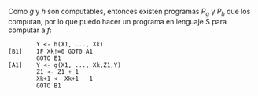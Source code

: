 Como $g$ y $h$ son computables, entonces existen programas $P_g$ y $P_h$ que los computan, por lo que puedo hacer un programa en lenguaje S para computar a $f$:

```
		Y <- h(X1, ..., Xk)
[B1]	IF Xk!=0 GOT0 A1
		GOTO E1
[A1]	Y <- g(X1, ..., Xk,Z1,Y)
		Z1 <- Z1 + 1
		Xk+1 <- Xk+1 - 1
		GOTO B1
```

